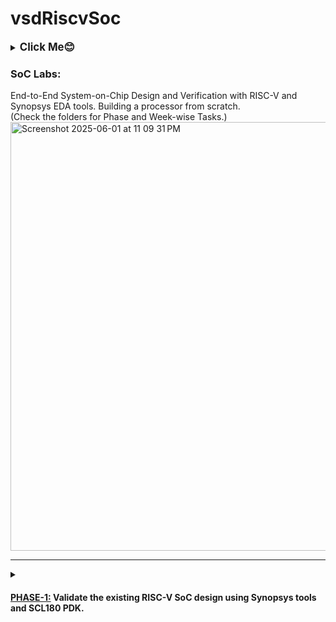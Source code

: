 # vsdRiscvSoc
<details>
  <summary><big><b>Click Me😊</b></big></summary>
  <p>Hiii! I'm Galvin Benson<br>Email ID: galvin.benson@gmail.com<br>GitHub Profile: https://github.com/galvin-benson<br>LinkedIn Profile: www.linkedin.com/in/galvin-benson
</p>
</details>

<h3><b>SoC Labs:</b></h3> End-to-End System-on-Chip Design and Verification with RISC-V and Synopsys EDA tools. Building a processor from scratch.<br>(Check the folders for Phase and Week-wise Tasks.)

<img width="686" alt="Screenshot 2025-06-01 at 11 09 31 PM" src="https://github.com/user-attachments/assets/962be1d5-f35c-418c-86d5-de274dd52047" />

---
<details>
<summary>
<h4>

[PHASE-1:](https://github.com/galvin-benson/vsdRiscvSoc/tree/main/PHASE-1) Validate the existing RISC-V SoC design using Synopsys tools and SCL180 PDK.</h4></summary>
- [WEEK-1:](https://github.com/galvin-benson/vsdRiscvSoc/blob/main/PHASE-1/WEEK-1.md) Focused on setting up a complete RISC-V development environment and understanding the foundational toolchain operations for RV32IMAC
</details>
